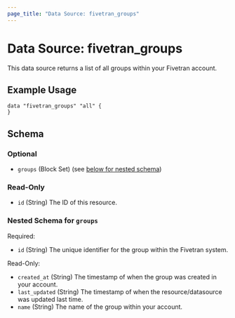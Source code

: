 ```yaml
---
page_title: "Data Source: fivetran_groups"
---
```


# Data Source: fivetran_groups

This data source returns a list of all groups within your Fivetran account.

## Example Usage

```hcl
data "fivetran_groups" "all" {
}
```

<!-- schema generated by tfplugindocs -->
## Schema

### Optional

- `groups` (Block Set) (see [below for nested schema](#nestedblock--groups))

### Read-Only

- `id` (String) The ID of this resource.

<a id="nestedblock--groups"></a>
### Nested Schema for `groups`

Required:

- `id` (String) The unique identifier for the group within the Fivetran system.

Read-Only:

- `created_at` (String) The timestamp of when the group was created in your account.
- `last_updated` (String) The timestamp of when the resource/datasource was updated last time.
- `name` (String) The name of the group within your account.